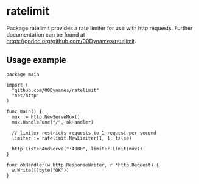 # ratelimit

Package ratelimit provides a rate limiter for use with http requests.
Further documentation can be found at https://godoc.org/github.com/00Dynames/ratelimit.

Usage example
-------------

```golang
package main

import (
  "github.com/00Dynames/ratelimit"
  "net/http"
)

func main() {
  mux := http.NewServeMux()
  mux.HandleFunc("/", okHandler)

  // limiter restricts requests to 1 request per second
  limiter := ratelimit.NewLimiter(1, 1, false)

  http.ListenAndServe(":4000", limiter.Limit(mux))
}

func okHandler(w http.ResponseWriter, r *http.Request) {
  w.Write([]byte("OK"))
}
```
